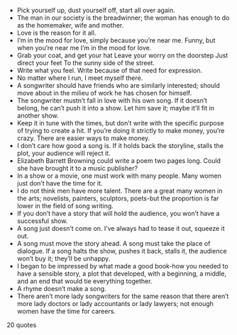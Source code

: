  - Pick yourself up, dust yourself off, start all over again.
 - The man in our society is the breadwinner; the woman has enough to do as the homemaker, wife and mother.
 - Love is the reason for it all.
 - I’m in the mood for love, simply because you’re near me. Funny, but when you’re near me I’m in the mood for love.
 - Grab your coat, and get your hat Leave your worry on the doorstep Just direct your feet To the sunny side of the street.
 - Write what you feel. Write because of that need for expression.
 - No matter where I run, I meet myself there.
 - A songwriter should have friends who are similarly interested; should move about in the milieu of work he has chosen for himself.
 - The songwriter mustn’t fall in love with his own song. If it doesn’t belong, he can’t push it into a show. Let him save it; maybe it’ll fit in another show.
 - Keep it in tune with the times, but don’t write with the specific purpose of trying to create a hit. If you’re doing it strictly to make money, you’re crazy. There are easier ways to make money.
 - I don’t care how good a song is. If it holds back the storyline, stalls the plot, your audience will reject it.
 - Elizabeth Barrett Browning could write a poem two pages long. Could she have brought it to a music publisher?
 - In a show or a movie, one must work with many people. Many women just don’t have the time for it.
 - I do not think men have more talent. There are a great many women in the arts; novelists, painters, sculptors, poets-but the proportion is far lower in the field of song writing.
 - If you don’t have a story that will hold the audience, you won’t have a successful show.
 - A song just doesn’t come on. I’ve always had to tease it out, squeeze it out.
 - A song must move the story ahead. A song must take the place of dialogue. If a song halts the show, pushes it back, stalls it, the audience won’t buy it; they’ll be unhappy.
 - I began to be impressed by what made a good book-how you needed to have a sensible story, a plot that developed, with a beginning, a middle, and an end that would tie everything together.
 - A rhyme doesn’t make a song.
 - There aren’t more lady songwriters for the same reason that there aren’t more lady doctors or lady accountants or lady lawyers; not enough women have the time for careers.

20 quotes